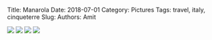 Title: Manarola
Date: 2018-07-01
Category: Pictures
Tags: travel, italy, cinqueterre
Slug: 
Authors: Amit

<div class="imagepost">
<img src="/images/manarola1.jpg" class="imageitem half" />
<img src="/images/manarola2.jpg" class="imageitem half" />
<img src="/images/manarola3.jpg" class="imageitem half" />
<img src="/images/manarola4.jpg" class="imageitem half" />
</div>
